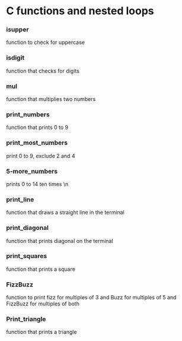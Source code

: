 # C functions and nested loops

### isupper
function to check for uppercase
### isdigit
function that checks for digits
### mul
function that multiplies two numbers
### print_numbers
function that prints 0 to 9 
### print_most_numbers
print 0 to 9, exclude 2 and 4
### 5-more_numbers
prints 0 to 14 ten times \n
### print_line
function that draws a straight line in the terminal
### print_diagonal
function that prints diagonal on the terminal
### print_squares
function that prints a square
### FizzBuzz
function to print fizz for multiples of 3 and Buzz for multiples of 5 and FizzBuzz for multiples of both
### Print_triangle
function that prints a triangle
